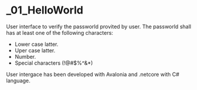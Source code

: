 # _01_HelloWorld
User interface to verify the passworld provited by user. The passworld shall has at least one of the following characters:
- Lower case latter.
- Uper case latter.
- Number.
- Special characters (!@#$%^&*)

User intergace has been developed with Avalonia and .netcore with C# language. 